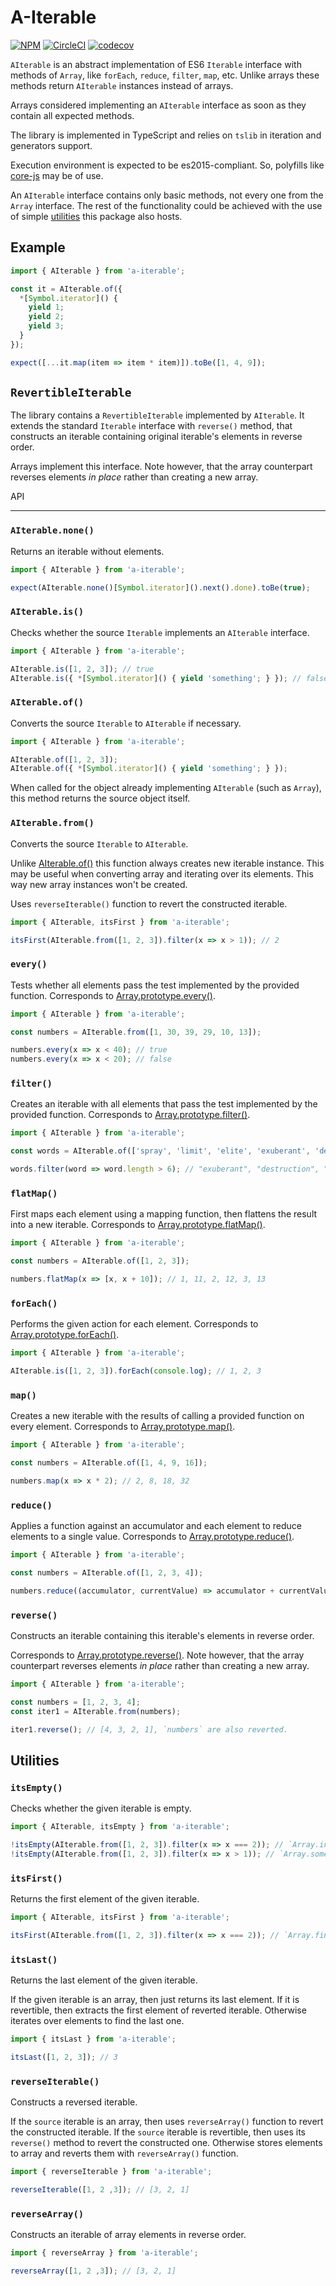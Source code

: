A-Iterable
=========

[![NPM][npm-image]][npm-url]
[![CircleCI][ci-image]][ci-url]
[![codecov][codecov-image]][codecov-url]

`AIterable` is an abstract implementation of ES6 `Iterable` interface with methods of `Array`, like `forEach`, `reduce`,
`filter`, `map`, etc. Unlike arrays these methods return `AIterable` instances instead of arrays.

Arrays considered implementing an `AIterable` interface as soon as they contain all expected methods.

The library is implemented in TypeScript and relies on `tslib` in iteration and generators support.

Execution environment is expected to be es2015-compliant. So, polyfills like [core-js] may be of use.

An `AIterable` interface contains only basic methods, not every one from the `Array` interface. The rest of the
functionality could be achieved with the use of simple [utilities] this package also hosts.

[utilities]: #utilities
[core-js]: https://www.npmjs.com/package/core-js
[npm-image]: https://img.shields.io/npm/v/a-iterable.svg
[npm-url]: https://www.npmjs.com/package/a-iterable
[ci-image]:https://circleci.com/gh/surol/a-iterable.svg?style=shield
[ci-url]:https://circleci.com/gh/surol/a-iterable  
[codecov-image]: https://codecov.io/gh/surol/a-iterable/branch/master/graph/badge.svg
[codecov-url]: https://codecov.io/gh/surol/a-iterable 


Example
-------

```TypeScript
import { AIterable } from 'a-iterable';

const it = AIterable.of({
  *[Symbol.iterator]() {
    yield 1;
    yield 2;
    yield 3;
  }
});

expect([...it.map(item => item * item)]).toBe([1, 4, 9]);

```


`RevertibleIterable`
--------------------

The library contains a `RevertibleIterable` implemented by `AIterable`. It extends the standard `Iterable` interface
with `reverse()` method, that constructs an iterable containing original iterable's elements in reverse order.

Arrays implement this interface. Note however, that the array counterpart reverses elements _in place_ rather than
creating a new array.


API
___

### `AIterable.none()`

Returns an iterable without elements.

```TypeScript
import { AIterable } from 'a-iterable';

expect(AIterable.none()[Symbol.iterator]().next().done).toBe(true);
```


### `AIterable.is()`

Checks whether the source `Iterable` implements an `AIterable` interface.

```TypeScript
import { AIterable } from 'a-iterable';

AIterable.is([1, 2, 3]); // true
AIterable.is({ *[Symbol.iterator]() { yield 'something'; } }); // false
```


### `AIterable.of()`

Converts the source `Iterable` to `AIterable` if necessary.

```TypeScript
import { AIterable } from 'a-iterable';

AIterable.of([1, 2, 3]);
AIterable.of({ *[Symbol.iterator]() { yield 'something'; } });
```

When called for the object already implementing `AIterable` (such as `Array`), this method returns the source
object itself.

[AIterable.of()]: #aiterableof


### `AIterable.from()`

Converts the source `Iterable` to `AIterable`.

Unlike [AIterable.of()] this function always creates new iterable instance. This may be useful when converting array 
and iterating over its elements. This way new array instances won't be created.

Uses `reverseIterable()` function to revert the constructed iterable.

```TypeScript
import { AIterable, itsFirst } from 'a-iterable';

itsFirst(AIterable.from([1, 2, 3]).filter(x => x > 1)); // 2
```

### `every()`

Tests whether all elements pass the test implemented by the provided function. Corresponds to [Array.prototype.every()].

```TypeScript
import { AIterable } from 'a-iterable';

const numbers = AIterable.from([1, 30, 39, 29, 10, 13]);

numbers.every(x => x < 40); // true
numbers.every(x => x < 20); // false
```

[Array.prototype.every()]: https://developer.mozilla.org/en-US/docs/Web/JavaScript/Reference/Global_Objects/Array/every


### `filter()`

Creates an iterable with all elements that pass the test implemented by the provided function. Corresponds to 
[Array.prototype.filter()].

```TypeScript
import { AIterable } from 'a-iterable';

const words = AIterable.of(['spray', 'limit', 'elite', 'exuberant', 'destruction', 'present']);

words.filter(word => word.length > 6); // "exuberant", "destruction", "present"
```

[Array.prototype.filter()]: https://developer.mozilla.org/en-US/docs/Web/JavaScript/Reference/Global_Objects/Array/filter


### `flatMap()`

First maps each element using a mapping function, then flattens the result into a new iterable. Corresponds to
[Array.prototype.flatMap()].

```TypeScript
import { AIterable } from 'a-iterable';

const numbers = AIterable.of([1, 2, 3]);

numbers.flatMap(x => [x, x + 10]); // 1, 11, 2, 12, 3, 13
```


[Array.prototype.flatMap()]: https://developer.mozilla.org/en-US/docs/Web/JavaScript/Reference/Global_Objects/Array/flatMap


### `forEach()`

Performs the given action for each element. Corresponds to [Array.prototype.forEach()].

```TypeScript
import { AIterable } from 'a-iterable';

AIterable.is([1, 2, 3]).forEach(console.log); // 1, 2, 3
```

[Array.prototype.forEach()]: https://developer.mozilla.org/en-US/docs/Web/JavaScript/Reference/Global_Objects/Array/forEach


### `map()`

Creates a new iterable with the results of calling a provided function on every element.
Corresponds to [Array.prototype.map()].

```TypeScript
import { AIterable } from 'a-iterable';

const numbers = AIterable.of([1, 4, 9, 16]);

numbers.map(x => x * 2); // 2, 8, 18, 32
```

[Array.prototype.map()]: https://developer.mozilla.org/en-US/docs/Web/JavaScript/Reference/Global_Objects/Array/map


### `reduce()`

Applies a function against an accumulator and each element to reduce elements to a single value.
Corresponds to [Array.prototype.reduce()].

```TypeScript
import { AIterable } from 'a-iterable';

const numbers = AIterable.of([1, 2, 3, 4]);

numbers.reduce((accumulator, currentValue) => accumulator + currentValue, 0); // 10
```

[Array.prototype.reduce()]: https://developer.mozilla.org/en-US/docs/Web/JavaScript/Reference/Global_Objects/Array/Reduce

### `reverse()`

Constructs an iterable containing this iterable's elements in reverse order.

Corresponds to [Array.prototype.reverse()]. Note however, that the array counterpart reverses elements _in place_
rather than creating a new array.

```TypeScript
import { AIterable } from 'a-iterable';

const numbers = [1, 2, 3, 4];
const iter1 = AIterable.from(numbers);

iter1.reverse(); // [4, 3, 2, 1], `numbers` are also reverted.
```


[Array.prototype.reverse()]: https://developer.mozilla.org/en-US/docs/Web/JavaScript/Reference/Global_Objects/Array/reverse


Utilities
---------

### `itsEmpty()`

Checks whether the given iterable is empty.

```TypeScript
import { AIterable, itsEmpty } from 'a-iterable';  

!itsEmpty(AIterable.from([1, 2, 3]).filter(x => x === 2)); // `Array.includes()` analog
!itsEmpty(AIterable.from([1, 2, 3]).filter(x => x > 1)); // `Array.some()` analog
```

### `itsFirst()`

Returns the first element of the given iterable.

```TypeScript
import { AIterable, itsFirst } from 'a-iterable';  

itsFirst(AIterable.from([1, 2, 3]).filter(x => x === 2)); // `Array.find()` analog
```


### `itsLast()`

Returns the last element of the given iterable.

If the given iterable is an array, then just returns its last element. If it is revertible, then extracts the first
element of reverted iterable. Otherwise iterates over elements to find the last one.

```TypeScript
import { itsLast } from 'a-iterable';

itsLast([1, 2, 3]); // 3
```


### `reverseIterable()`

Constructs a reversed iterable.

If the `source` iterable is an array, then uses `reverseArray()` function to revert the constructed iterable.
If the `source` iterable is revertible, then uses its `reverse()` method to revert the constructed one.
Otherwise stores elements to array and reverts them with `reverseArray()` function.

```TypeScript
import { reverseIterable } from 'a-iterable';

reverseIterable([1, 2 ,3]); // [3, 2, 1]
```


### `reverseArray()`

Constructs an iterable of array elements in reverse order.

```TypeScript
import { reverseArray } from 'a-iterable';

reverseArray([1, 2 ,3]); // [3, 2, 1]
```
